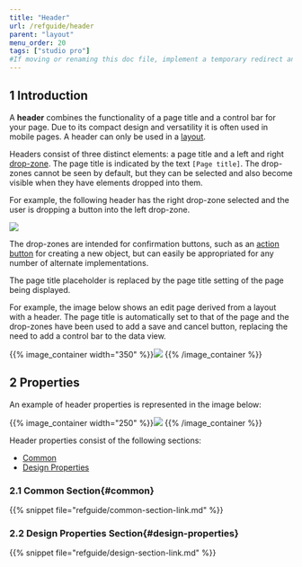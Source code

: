 ```yaml
---
title: "Header"
url: /refguide/header
parent: "layout"
menu_order: 20
tags: ["studio pro"]
#If moving or renaming this doc file, implement a temporary redirect and let the respective team know they should update the URL in the product. See Mapping to Products for more details.
---
```


## 1 Introduction


A **header** combines the functionality of a page title and a control bar for your page. Due to its compact design and versatility it is often used in mobile pages. A header can only be used in a [layout](layout).

Headers consist of three distinct elements: a page title and a left and right [drop-zone](page#add-elements). The page title is indicated by the text `[Page title]`. The drop-zones cannot be seen by default, but they can be selected and also become visible when they have elements dropped into them.

For example, the following header has the right drop-zone selected and the user is dropping a button into the left drop-zone.

![](attachments/layout/header-layout.png)

The drop-zones are intended for confirmation buttons, such as an [action button](button-widgets) for creating a new object, but can easily be appropriated for any number of alternate implementations.

The page title placeholder is replaced by the page title setting of the page being displayed.

For example, the image below shows an edit page derived from a layout with a header. The page title is automatically set to that of the page and the drop-zones have been used to add a save and cancel button, replacing the need to add a control bar to the data view.

{{% image_container width="350" %}}![](attachments/layout/header-page.png)
{{% /image_container %}}

## 2 Properties

An example of header properties is represented in the image below:

{{% image_container width="250" %}}![](attachments/layout/header-properties.png)
{{% /image_container %}}

Header properties consist of the following sections:

* [Common](#common)
* [Design Properties](#design-properties)

### 2.1 Common Section{#common}

{{% snippet file="refguide/common-section-link.md" %}}

### 2.2 Design Properties Section{#design-properties}

{{% snippet file="refguide/design-section-link.md" %}} 
